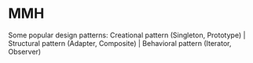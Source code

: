 # MMH
Some popular design patterns: Creational pattern (Singleton, Prototype) | Structural pattern (Adapter, Composite) | Behavioral pattern (Iterator, Observer)

